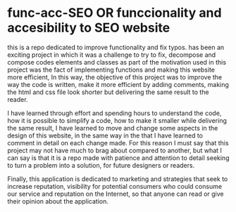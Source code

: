 # func-acc-SEO OR  funccionality and accesibility to SEO website




this is a repo dedicated to improve functionality and fix typos. has been an exciting project in which it was a challenge to try to fix, decompose and compose codes elements and classes as part of the motivation used in this project was the fact of implementing functions and making this website more efficient, In this way, the objective of this project was to improve the way the code is written, make it more efficient by adding comments, making the html and css file look shorter but delivering the same result to the reader.

I have learned through effort and spending hours to understand the code, how it is possible to simplify a code, how to make it smaller while delivering the same result, I have learned to move and change some aspects in the design of this website, in the same way in the that I have learned to comment in detail on each change made. For this reason I must say that this project may not have much to brag about compared to another, but what I can say is that it is a repo made with patience and attention to detail seeking to turn a problem into a solution, for future designers or readers.

Finally, this application is dedicated to marketing and strategies that seek to increase reputation, visibility for potential consumers who could consume our service and reputation on the Internet, so that anyone can read or give their opinion about the application.


